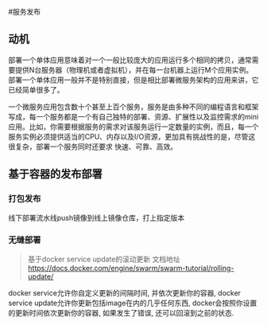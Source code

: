 #服务发布

## 动机

部署一个单体应用意味着对一个一般比较庞大的应用运行多个相同的拷贝，通常需要提供N台服务器（物理机或者虚拟机），并在每一台机器上运行M个应用实例。部署一个单体应用一般并不是特别直接，但是相比部署微服务架构的应用来讲，它已经简单很多了。

一个微服务应用包含数十个甚至上百个服务，服务是由多种不同的编程语言和框架写成，每一个服务都是一个有自己独特的部署、资源、扩展性以及监控需求的mini应用。比如，你需要根据服务的需求对该服务运行一定数量的实例，而且，每一个服务实例必须提供适当的CPU、内存以及I/O资源，更加具有挑战性的是，尽管这很复杂，部署一个服务同时还要求 快速、可靠、高效。

## 基于容器的发布部署


### 打包发布
线下部署流水线push镜像到线上镜像仓库，打上指定版本

### 无缝部署
> 基于docker service update的滚动更新
> 文档地址 https://docs.docker.com/engine/swarm/swarm-tutorial/rolling-update/

docker service允许你自定义更新的间隔时间, 并依次更新你的容器, docker service update允许你更新包括image在内的几乎任何东西, docker会按照你设置的更新时间依次更新你的容器, 如果发生了错误, 还可以回滚到之前的状态.



